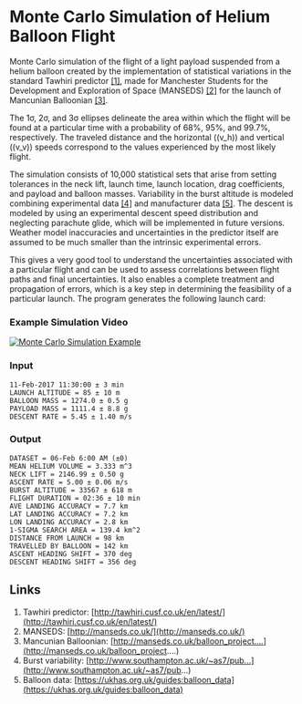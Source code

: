 # Monte Carlo Simulation of Helium Balloon Flight

Monte Carlo simulation of the flight of a light payload suspended from a helium balloon created by the implementation of statistical variations in the standard Tawhiri predictor [[1]](http://tawhiri.cusf.co.uk/en/latest/), made for Manchester Students for the Development and Exploration of Space (MANSEDS) [[2]](http://manseds.co.uk/) for the launch of Mancunian Balloonian [[3]](http://manseds.co.uk/balloon_project....).

The 1σ, 2σ, and 3σ ellipses delineate the area within which the flight will be found at a particular time with a probability of 68%, 95%, and 99.7%, respectively. The traveled distance and the horizontal (\(v_h\)) and vertical (\(v_v\)) speeds correspond to the values experienced by the most likely flight.

The simulation consists of 10,000 statistical sets that arise from setting tolerances in the neck lift, launch time, launch location, drag coefficients, and payload and balloon masses. Variability in the burst altitude is modeled combining experimental data [[4]](http://www.southampton.ac.uk/~as7/pub...) and manufacturer data [[5]](https://ukhas.org.uk/guides:balloon_data). The descent is modeled by using an experimental descent speed distribution and neglecting parachute glide, which will be implemented in future versions. Weather model inaccuracies and uncertainties in the predictor itself are assumed to be much smaller than the intrinsic experimental errors.

This gives a very good tool to understand the uncertainties associated with a particular flight and can be used to assess correlations between flight paths and final uncertainties. It also enables a complete treatment and propagation of errors, which is a key step in determining the feasibility of a particular launch. The program generates the following launch card:

### Example Simulation Video
[![Monte Carlo Simulation Example](https://img.youtube.com/vi/9tVPAtmtc7w/0.jpg)](https://www.youtube.com/watch?v=9tVPAtmtc7w)


### Input
```plaintext
11-Feb-2017 11:30:00 ± 3 min
LAUNCH ALTITUDE = 85 ± 10 m
BALLOON MASS = 1274.0 ± 0.5 g
PAYLOAD MASS = 1111.4 ± 8.8 g
DESCENT RATE = 5.45 ± 1.40 m/s
```

### Output
```plaintext
DATASET = 06-Feb 6:00 AM (±0)
MEAN HELIUM VOLUME = 3.333 m^3
NECK LIFT = 2146.99 ± 0.50 g
ASCENT RATE = 5.00 ± 0.06 m/s
BURST ALTITUDE = 33567 ± 618 m
FLIGHT DURATION = 02:36 ± 10 min
AVE LANDING ACCURACY = 7.7 km
LAT LANDING ACCURACY = 7.2 km
LON LANDING ACCURACY = 2.8 km
1-SIGMA SEARCH AREA = 139.4 km^2
DISTANCE FROM LAUNCH = 98 km
TRAVELLED BY BALLOON = 142 km
ASCENT HEADING SHIFT = 370 deg
DESCENT HEADING SHIFT = 356 deg
```

## Links
1. Tawhiri predictor: [http://tawhiri.cusf.co.uk/en/latest/](http://tawhiri.cusf.co.uk/en/latest/)
2. MANSEDS: [http://manseds.co.uk/](http://manseds.co.uk/)
3. Mancunian Balloonian: [http://manseds.co.uk/balloon_project....](http://manseds.co.uk/balloon_project....)
4. Burst variability: [http://www.southampton.ac.uk/~as7/pub...](http://www.southampton.ac.uk/~as7/pub...)
5. Balloon data: [https://ukhas.org.uk/guides:balloon_data](https://ukhas.org.uk/guides:balloon_data)
```
